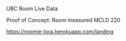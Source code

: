 UBC Room Live Data 

Proof of Concept: Room measured MCLD 220

https://roomie-lora.herokuapp.com/landing

